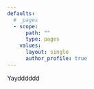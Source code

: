 ```yaml
---
defaults:
  # _pages
  - scope:
      path: ""
      type: pages
    values:
      layout: single
      author_profile: true
---
```


Yaydddddd
